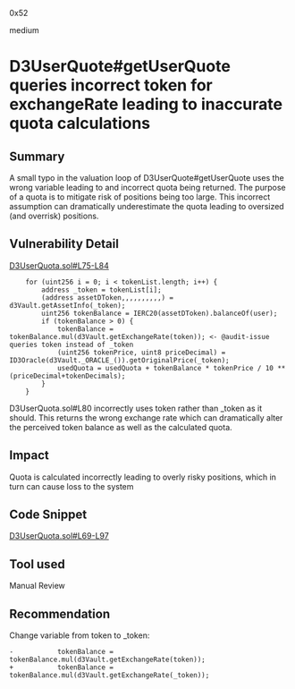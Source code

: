 0x52

medium

# D3UserQuote#getUserQuote queries incorrect token for exchangeRate leading to inaccurate quota calculations

## Summary

A small typo in the valuation loop of D3UserQuote#getUserQuote uses the wrong variable leading to and incorrect quota being returned. The purpose of a quota is to mitigate risk of positions being too large. This incorrect assumption can dramatically underestimate the quota leading to oversized (and overrisk) positions.

## Vulnerability Detail

[D3UserQuota.sol#L75-L84](https://github.com/sherlock-audit/2023-06-dodo/blob/a8d30e611acc9762029f8756d6a5b81825faf348/new-dodo-v3/contracts/DODOV3MM/D3Vault/periphery/D3UserQuota.sol#L75-L84)

        for (uint256 i = 0; i < tokenList.length; i++) {
            address _token = tokenList[i];
            (address assetDToken,,,,,,,,,,) = d3Vault.getAssetInfo(_token);
            uint256 tokenBalance = IERC20(assetDToken).balanceOf(user);
            if (tokenBalance > 0) {
                tokenBalance = tokenBalance.mul(d3Vault.getExchangeRate(token)); <- @audit-issue queries token instead of _token
                (uint256 tokenPrice, uint8 priceDecimal) = ID3Oracle(d3Vault._ORACLE_()).getOriginalPrice(_token);
                usedQuota = usedQuota + tokenBalance * tokenPrice / 10 ** (priceDecimal+tokenDecimals);
            }
        }

D3UserQuota.sol#L80 incorrectly uses token rather than _token as it should. This returns the wrong exchange rate which can dramatically alter the perceived token balance as well as the calculated quota.

## Impact

Quota is calculated incorrectly leading to overly risky positions, which in turn can cause loss to the system

## Code Snippet

[D3UserQuota.sol#L69-L97](https://github.com/sherlock-audit/2023-06-dodo/blob/main/new-dodo-v3/contracts/DODOV3MM/D3Vault/periphery/D3UserQuota.sol#L69-L97)

## Tool used

Manual Review

## Recommendation

Change variable from token to _token:

    -           tokenBalance = tokenBalance.mul(d3Vault.getExchangeRate(token));
    +           tokenBalance = tokenBalance.mul(d3Vault.getExchangeRate(_token));
